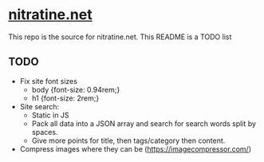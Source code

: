 # [nitratine.net](https://nitratine.net/)
This repo is the source for nitratine.net. This README is a TODO list

## TODO
 - Fix site font sizes 
    - body {font-size: 0.94rem;}
    - h1 {font-size: 2rem;}
 - Site search: 
    - Static in JS
    - Pack all data into a JSON array and search for search words split by spaces. 
    - Give more points for title, then tags/category then content. 
 - Compress images where they can be (https://imagecompressor.com/)
